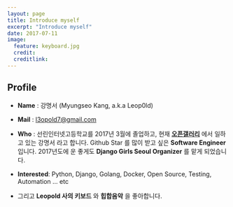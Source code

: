 ```yaml
---
layout: page
title: Introduce myself
excerpt: "Introduce myself"
date: 2017-07-11
image:
  feature: keyboard.jpg
  credit:
  creditlink:
---
```


## Profile

- **Name** : 강명서 (Myungseo Kang, a.k.a Leop0ld)

- **Mail** : <a href="mailto:l3opold7@gmail.com">l3opold7@gmail.com</a>

- **Who**
: 선린인터넷고등학교를 2017년 3월에 졸업하고, 현재 **<a href="http://www.opengallery.co.kr/" target="_blank">오픈갤러리</a>** 에서 일하고 있는 강명서 라고 합니다.
Github Star 를 많이 받고 싶은 **Software Engineer** 입니다.
2017년도에 운 좋게도 **Django Girls Seoul Organizer** 를 맡게 되었습니다.

- **Interested**: Python, Django, Golang, Docker, Open Source, Testing, Automation ... etc

- 그리고 **Leopold 사의 키보드** 와 **힙합음악** 을 좋아합니다.
